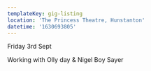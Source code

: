 ```yaml
---
templateKey: gig-listing
location: 'The Princess Theatre, Hunstanton'
datetime: '1630693805'
---
```

Friday 3rd Sept

Working with Olly day & Nigel Boy Sayer